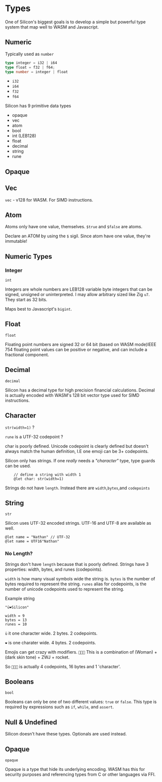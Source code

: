# Types

One of Silicon's biggest goals is to develop a simple but powerful type system that map well to WASM and Javascript.

## Numeric

Typically used as `number`

```typescript
type integer = i32 | i64 
type float = f32 | f64;
type number = integer | float
```

- `i32`
- `i64`
- `f32`
- `f64`

Silicon has 9 primitive data types

- opaque
- vec
- atom
- bool
- int (LEB128)
- float
- decimal
- string
- rune

## Opaque

## Vec

`vec` - v128 for WASM. For SIMD instructions.

## Atom

Atoms only have one value, themselves. `$true` and `$false` are atoms.

Declare an ATOM by using the `$` sigil. Since atom have one value, they're immutable!

## Numeric Types

### Integer

`int`

Integers are whole numbers are LEB128 variable byte integers that can be signed, unsigned or uninterpreted. I may allow arbitrary sized like Zig `u7`. They start as 32 bits.

Maps best to Javascript's `bigint`.

## Float

`float`

Floating point numbers are signed 32 or 64 bit (based on WASM mode)IEEE 754 floating point values can be positive or negative, and can include a fractional component.

## Decimal

`decimal`

Silicon has a decimal type for high precision financial calculations. Decimal is actually encoded with WASM's 128 bit vector type used for SIMD instructions.

## Character

`str(width=1)` ?

`rune` is a UTF-32 codepoint ?

char is poorly defined. Unicode codepoint is clearly defined but doesn't always match the human definition, I.E one emoji can be 3+ codepoints.

Silicon only has strings. If one _really_ needs a _"character"_ type, type guards can be used.

        // define a string with width 1
        @let char: str(width=1)

Strings do not have `length`. Instead there are `width`,`bytes`,and `codepoints`

## String

`str`

Silicon uses UTF-32 encoded strings. UTF-16 and UTF-8 are available as well.

    @let name = "Nathan" // UTF-32
    @let name = UTF16"Nathan"

### No Length?

Strings don't have `length` because that is poorly defined. Strings have 3 properties: width, bytes, and runes (codepoints).

`width` is how many visual symbols wide the string is.
`bytes` is the number of bytes required to represent the string.
`runes` alias for codepoints, is the number of unicode codepoints used to represent the string.

Example string

    "ü❤️Silicon"

    width = 9
    bytes = 13
    runes = 10

`ü` it one character wide. 2 bytes. 2 codepoints.

`️❤️` is one charater wide. 4 bytes. 2 codepoints.

Emojis can get crazy with modifiers. `👩🏿‍🚀` This is a combination of (Woman) + (dark skin tone) + ZWJ + rocket.

So `👩🏿‍🚀` is actually 4 codepoints, 16 bytes and 1 'character'.

## Booleans

`bool`

Booleans can only be one of two different values: `true` or `false`. This type
is required by expressions such as `if`, `while`, and `assert`.

## Null & Undefined

Silicon doesn't have these types. Optionals are used instead.

## Opaque

`opaque`

Opaque is a type that hide its underlying encoding. WASM has this for security purposes and referencing types from C or other languages via FFI.
